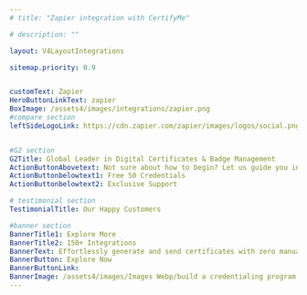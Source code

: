 ```yaml
---
# title: "Zapier integration with CertifyMe"

# description: ""

layout: V4LayoutIntegrations

sitemap.priority: 0.9


customText: Zapier
HeroButtonLinkText: zapier
BoxImage: /assets4/images/integrations/zapier.png
#compare section
leftSideLogoLink: https://cdn.zapier.com/zapier/images/logos/social.png


#G2 section
G2Title: Global Leader in Digital Certificates & Badge Management
ActionButtonAbovetext: Not sure about how to begin? Let us guide you in the right direction!
ActionButtonbelowtext1: Free 50 Credentials
ActionButtonbelowtext2: Exclusive Support

# testimonial section
TestimonialTitle: Our Happy Customers   

#banner section
BannerTitle1: Explore More
BannerTitle2: 150+ Integrations
BannerText: Effortlessly generate and send certificates with zero manual intervention using the most advanced digital credential management software of 2023.
BannerButton: Explore Now
BannerButtonLink: 
BannerImage: /assets4/images/Images Webp/build a credentialing program.webp
---
```


